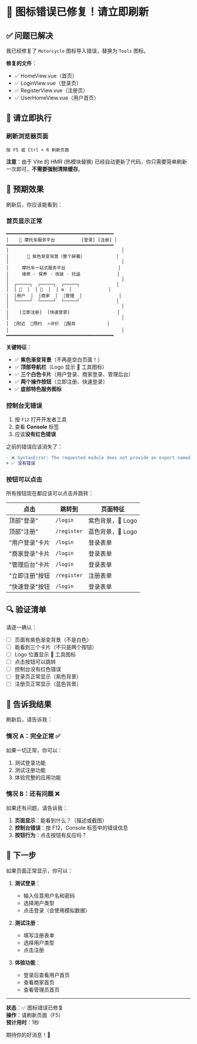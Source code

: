 # 🎉 图标错误已修复！请立即刷新

## ✅ 问题已解决

我已经修复了 `Motorcycle` 图标导入错误，替换为 `Tools` 图标。

**修复的文件**：
- ✅ HomeView.vue（首页）
- ✅ LoginView.vue（登录页）
- ✅ RegisterView.vue（注册页）
- ✅ UserHomeView.vue（用户首页）

## 🚀 请立即执行

### 刷新浏览器页面

```
按 F5 或 Ctrl + R 刷新页面
```

**注意**：由于 Vite 的 HMR (热模块替换) 已经自动更新了代码，你只需要简单刷新一次即可，**不需要强制清除缓存**。

## 🎯 预期效果

刷新后，你应该能看到：

### 首页显示正常

```
━━━━━━━━━━━━━━━━━━━━━━━━━━━━━━━━━━━━━━━━━
│    🔧 摩托车服务平台          [登录] [注册] │
━━━━━━━━━━━━━━━━━━━━━━━━━━━━━━━━━━━━━━━━━
│                                           │
│       🌈 紫色渐变背景（整个屏幕）            │
│                                           │
│     摩托车一站式服务平台                    │
│     维修 · 保养 · 改装 · 托运              │
│                                           │
│  ┌─────┐  ┌─────┐  ┌─────┐              │
│  │ 👤  │  │ 🏪  │  │ ⚙️  │              │
│  │用户  │  │商家  │  │管理  │              │
│  └─────┘  └─────┘  └─────┘              │
│                                           │
│    [立即注册]  [快速登录]                  │
│                                           │
│  📍附近  📅预约  ⭐评价  🔧服务            │
│                                           │
━━━━━━━━━━━━━━━━━━━━━━━━━━━━━━━━━━━━━━━━━
```

**关键特征**：
- ✅ **紫色渐变背景**（不再是空白页面！）
- ✅ **顶部导航栏**（Logo 显示 🔧 工具图标）
- ✅ **三个白色卡片**（用户登录、商家登录、管理后台）
- ✅ **两个操作按钮**（立即注册、快速登录）
- ✅ **底部特色服务图标**

### 控制台无错误

1. 按 `F12` 打开开发者工具
2. 查看 **Console** 标签
3. 应该**没有红色错误**

之前的错误应该消失了：
```diff
- ❌ SyntaxError: The requested module does not provide an export named 'Motorcycle'
+ ✅ 没有错误
```

### 按钮可以点击

所有按钮现在都应该可以点击并跳转：

| 点击 | 跳转到 | 页面特征 |
|-----|--------|---------|
| 顶部"登录" | `/login` | 紫色背景，🔧 Logo |
| 顶部"注册" | `/register` | 蓝色背景，🔧 Logo |
| "用户登录"卡片 | `/login` | 登录表单 |
| "商家登录"卡片 | `/login` | 登录表单 |
| "管理后台"卡片 | `/login` | 登录表单 |
| "立即注册"按钮 | `/register` | 注册表单 |
| "快速登录"按钮 | `/login` | 登录表单 |

## 🔍 验证清单

请逐一确认：

- [ ] 页面有紫色渐变背景（不是白色）
- [ ] 能看到三个卡片（不只是两个按钮）
- [ ] Logo 位置显示 🔧 工具图标
- [ ] 点击按钮可以跳转
- [ ] 控制台没有红色错误
- [ ] 登录页正常显示（紫色背景）
- [ ] 注册页正常显示（蓝色背景）

## 📸 告诉我结果

刷新后，请告诉我：

### 情况 A：完全正常 ✅
如果一切正常，你可以：
1. 测试登录功能
2. 测试注册功能
3. 体验完整的应用功能

### 情况 B：还有问题 ❌
如果还有问题，请告诉我：
1. **页面显示**：能看到什么？（描述或截图）
2. **控制台错误**：按 F12，Console 标签中的错误信息
3. **按钮行为**：点击按钮有反应吗？

## 🎊 下一步

如果页面正常显示，你可以：

1. **测试登录**：
   - 输入任意用户名和密码
   - 选择用户类型
   - 点击登录（会使用模拟数据）

2. **测试注册**：
   - 填写注册表单
   - 选择用户类型
   - 点击注册

3. **体验功能**：
   - 登录后查看用户首页
   - 查看商家首页
   - 查看管理员首页

---

**状态**：✅ 图标错误已修复  
**操作**：请刷新页面（F5）  
**预计用时**：1秒  

期待你的好消息！🎉


